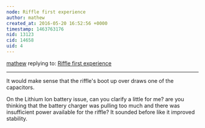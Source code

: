 ```yaml
---
node: Riffle first experience
author: mathew
created_at: 2016-05-20 16:52:56 +0000
timestamp: 1463763176
nid: 13123
cid: 14658
uid: 4
---
```




[mathew](../profile/mathew) replying to: [Riffle first experience](../notes/ggallant/05-18-2016/riffle-first-experience)

----
It would make sense that the riffle's boot up over draws one of the capacitors. 

On the Lithium Ion battery issue, can you clarify a little for me? are you thinking that the battery charger was pulling too much and there was insufficient power available for the riffle?  It sounded before like it improved stability.